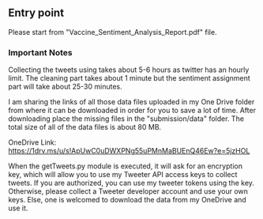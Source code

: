 ## Entry point
Please start from "Vaccine_Sentiment_Analysis_Report.pdf" file.

### Important Notes

Collecting the tweets using takes about 5-6 hours as twitter has an hourly limit. The cleaning part takes about 1 minute but the sentiment assignment part will take about 25-30 minutes.

I am sharing the links of all those data files uploaded in my One Drive folder from where it can be downloaded in order for you to save a lot of time. After downloading place the missing files in the "submission/data" folder. The total size of all of the data files is about 80 MB.

OneDrive Link:
<https://1drv.ms/u/s!ApUwC0uDWXPNg55uPMnMaBUEnQ46Ew?e=5jzHOL>

When the getTweets.py module is executed, it will ask for an encryption key, which will allow you to use my Tweeter API access keys to collect tweets. If you are authorized, you can use my tweeter tokens using the key. Otherwise, please collect a Tweeter developer account and use your own keys.
Else, one is welcomed to download the data from my OneDrive and use it. 

